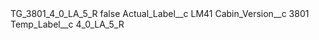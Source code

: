 <?xml version="1.0" encoding="UTF-8"?>
<CustomMetadata xmlns="http://soap.sforce.com/2006/04/metadata" xmlns:xsi="http://www.w3.org/2001/XMLSchema-instance" xmlns:xsd="http://www.w3.org/2001/XMLSchema">
    <label>TG_3801_4_0_LA_5_R</label>
    <protected>false</protected>
    <values>
        <field>Actual_Label__c</field>
        <value xsi:type="xsd:string">LM41</value>
    </values>
    <values>
        <field>Cabin_Version__c</field>
        <value xsi:type="xsd:string">3801</value>
    </values>
    <values>
        <field>Temp_Label__c</field>
        <value xsi:type="xsd:string">4_0_LA_5_R</value>
    </values>
</CustomMetadata>
